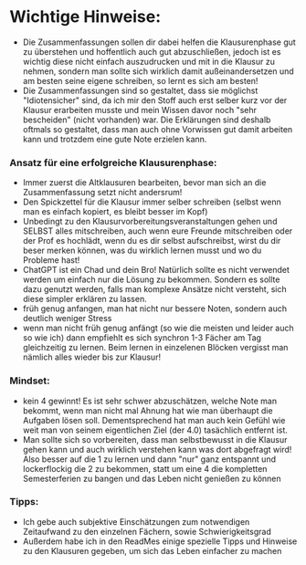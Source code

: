 # Wichtige Hinweise:

- Die Zusammenfassungen sollen dir dabei helfen die Klausurenphase gut zu überstehen und hoffentlich auch gut abzuschließen, jedoch ist es wichtig diese nicht einfach auszudrucken und mit in die Klausur zu nehmen, sondern man sollte sich wirklich damit außeinandersetzen und am besten seine eigene schreiben, so lernt es sich am besten!
- Die Zusammenfassungen sind so gestaltet, dass sie möglichst "Idiotensicher" sind, da ich mir den Stoff auch erst selber kurz vor der Klausur erarbeiten musste und mein Wissen davor noch "sehr bescheiden" (nicht vorhanden) war.
  Die Erklärungen sind deshalb oftmals so gestaltet, dass man auch ohne Vorwissen gut damit arbeiten kann und trotzdem eine gute Note erzielen kann.

### Ansatz für eine erfolgreiche Klausurenphase:
- Immer zuerst die Altklausuren bearbeiten, bevor man sich an die Zusammenfassung setzt nicht andersrum!
- Den Spickzettel für die Klausur immer selber schreiben (selbst wenn man es einfach kopiert, es bleibt besser im Kopf)
- Unbedingt zu den Klausurvorbereitungsveranstaltungen gehen und SELBST alles mitschreiben, auch wenn eure Freunde mitschreiben oder der Prof es hochlädt, wenn du es dir selbst aufschreibst, wirst du dir beser merken können, was du wirklich lernen musst und wo du Probleme hast! 
- ChatGPT ist ein Chad und dein Bro! Natürlich sollte es nicht verwendet werden um einfach nur die Lösung zu bekommen. Sondern es sollte dazu genutzt werden, falls man komplexe Ansätze nicht versteht, sich diese simpler erklären zu lassen.
- früh genug anfangen, man hat nicht nur bessere Noten, sondern auch deutlich weniger Stress
- wenn man nicht früh genug anfängt (so wie die meisten und leider auch so wie ich) dann empfiehlt es sich synchron 1-3 Fächer am Tag gleichzeitig zu lernen. Beim lernen in einzelenen Blöcken vergisst man nämlich alles wieder bis zur Klausur!

### Mindset: 
- kein 4 gewinnt! Es ist sehr schwer abzuschätzen, welche Note man bekommt, wenn man nicht mal Ahnung hat wie man überhaupt die Aufgaben lösen soll. Dementsprechend hat man auch kein Gefühl wie weit man von seinem eigentlichen Ziel (der 4.0) tasächlich entfernt ist.
- Man sollte sich so vorbereiten, dass man selbstbewusst in die Klausur gehen kann und auch wirklich verstehen kann was dort abgefragt wird! Also besser auf die 1 zu lernen und dann "nur" ganz entspannt und lockerflockig die 2 zu bekommen, statt um eine 4 die kompletten Semesterferien zu bangen und das Leben nicht genießen zu können

### Tipps: 
- Ich gebe auch subjektive Einschätzungen zum notwendigen Zeitaufwand zu den einzelnen Fächern, sowie Schwierigkeitsgrad
- Außerdem habe ich in den ReadMes einige spezielle Tipps und Hinweise zu den Klausuren gegeben, um sich das Leben einfacher zu machen


